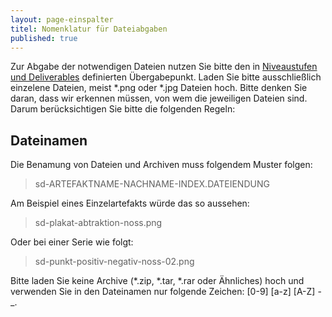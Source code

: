 ```yaml
---
layout: page-einspalter
titel: Nomenklatur für Dateiabgaben
published: true
---
```


Zur Abgabe der notwendigen Dateien nutzen Sie bitte den in [Niveaustufen und Deliverables](/mi-bachelor-screendesign/niveaustufen) definierten Übergabepunkt. Laden Sie bitte ausschließlich einzelene Dateien, meist *.png oder *.jpg Dateien hoch. Bitte denken Sie daran, dass wir erkennen müssen, von wem die jeweiligen Dateien sind. Darum berücksichtigen Sie bitte die folgenden Regeln:

## Dateinamen
<!--
<div id="nomenklatur">

|  Artefakt |  Nomenklatur |  Beispiel  |
|---|---|---|
| Gestaltungsportfolio (je Aufgabe) | sd-201920-gestaltungsportfolio-NACHNAME-ÜbungenNUMMER.png  | sd-201920-gestaltungsportfolio-noss-1.png  |
| Angebot & Anschreiben |  sd-201920-anschreiben-NACHNAME1-NACHNAME2.pdf |  sd-201920-anschreiben-noss-schaefer.pdf |
| Designkonzept als Mockup  |  sd-201920-designkonzept-NACHNAME1-NACHNAME2-SCREENNAME-NR.png |  sd-201920-designkonzept-noss-schaefer-startscreen-01.png |
| Patternlab/Styleguide  | sd-201920-styleguide-NACHNAME1-NACHNAME2.pdf  |  sd-201920-styleguide-noss-schaefer.pdf |

</div>
-->

Die Benamung von Dateien und Archiven muss folgendem Muster folgen:

> sd-ARTEFAKTNAME-NACHNAME-INDEX.DATEIENDUNG

Am Beispiel eines Einzelartefakts würde das so aussehen:

> sd-plakat-abtraktion-noss.png

Oder bei einer Serie wie folgt:

> sd-punkt-positiv-negativ-noss-02.png



Bitte laden Sie keine Archive (*.zip, *.tar, *.rar oder Ähnliches) hoch und verwenden Sie in den Dateinamen nur folgende Zeichen: [0-9] [a-z] [A-Z] -_\.


<!--
> Bitte keine Archive (*.zip, *.tar, *.rar oder Ähnliches) hochladen, sondern ausschließlich einzelene Dateien. Wir nehmen ausschlißelich PNG und PDF Dateien an. Die PNG Files bitte in zweifacher Größe (2x) exportieren.
-->
